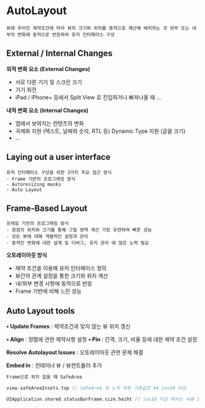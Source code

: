 # **AutoLayout**

```
뷰에 주어진 제약조건에 따라 뷰의 크기와 위치를 동적으로 계산해 배치하는 것 외부 또는 내부의 변화에 동적으로 반응하여 유저 인터페이스 구성
```



## **External / Internal Changes**

**외적 변화 요소** **(External Changes)**

- 서로 다른 기기 및 스크린 크기
-  기기 회전
-  iPad / iPhone+ 등에서 Split View 로 진입하거나 빠져나올 때 ...

**내적 변화 요소** **(Internal Changes)**

- 앱에서 보여지는 컨텐츠의 변화
-  국제화 지원 (텍스트, 날짜와 숫자, RTL 등) Dynamic Type 지원 (글꼴 크기)
- ...



## **Laying out a user interface**

```
유저 인터페이스 구성을 위한 3가지 주요 접근 방식 
- Frame 기반의 프로그래밍 방식
- Autoresizing masks 
- Auto Layout
```



## **Frame-Based Layout**

```
프레임 기반의 프로그래밍 방식
- 원점의 위치와 크기를 통해 그릴 영역 계산 가장 유연하며 빠른 성능
- 모든 뷰에 대해 개별적인 설정과 관리
- 동적인 변화에 대한 설계 및 디버그, 유지 관리 에 많은 노력 필요
```



**오토레이아웃 방식**

- 제약 조건을 이용해 유저 인터페이스 정의 
- 뷰간의 관계 설정을 통한 크기와 위치 계산 
- 내/외부 변경 사항에 동적으로 반응 
- Frame 기반에 비해 느린 성능



## **Auto Layout tools**

**• Update Frames** : 제약조건과 맞지 않는 뷰 위치 갱신 

**• Align** : 정렬에 관한 제약사항 설정
**• Pin** : 간격, 크기, 비율 등에 대한 제약 조건 설정

**Resolve Autolayout Issues** : 오토레이아웃 관련 문제 해결 

**Embed In** : 컨테이너 뷰 / 뷰컨트롤러 추가


```swift
Frame으로 위치 잡을 때 SafeArea

view.safeAreaInsets.top // safeArea 의 노치 부분 기본값은 44 ios10 이상

UIApplication.shared.statusBarFrame.size.heiht // ios10 이상 에서는 사용 불가

```



